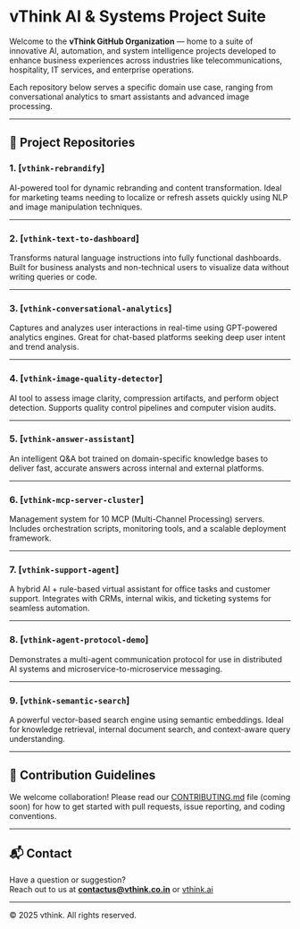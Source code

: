 # vThink AI & Systems Project Suite

Welcome to the **vThink GitHub Organization** — home to a suite of innovative AI, automation, and system intelligence projects developed to enhance business experiences across industries like telecommunications, hospitality, IT services, and enterprise operations.

Each repository below serves a specific domain use case, ranging from conversational analytics to smart assistants and advanced image processing.

---

## 🔧 Project Repositories

### 1. [`vthink-rebrandify`]
AI-powered tool for dynamic rebranding and content transformation. Ideal for marketing teams needing to localize or refresh assets quickly using NLP and image manipulation techniques.

---

### 2. [`vthink-text-to-dashboard`]
Transforms natural language instructions into fully functional dashboards. Built for business analysts and non-technical users to visualize data without writing queries or code.

---

### 3. [`vthink-conversational-analytics`]
Captures and analyzes user interactions in real-time using GPT-powered analytics engines. Great for chat-based platforms seeking deep user intent and trend analysis.

---

### 4. [`vthink-image-quality-detector`]
AI tool to assess image clarity, compression artifacts, and perform object detection. Supports quality control pipelines and computer vision audits.

---

### 5. [`vthink-answer-assistant`]
An intelligent Q&A bot trained on domain-specific knowledge bases to deliver fast, accurate answers across internal and external platforms.

---

### 6. [`vthink-mcp-server-cluster`]
Management system for 10 MCP (Multi-Channel Processing) servers. Includes orchestration scripts, monitoring tools, and a scalable deployment framework.

---

### 7. [`vthink-support-agent`]
A hybrid AI + rule-based virtual assistant for office tasks and customer support. Integrates with CRMs, internal wikis, and ticketing systems for seamless automation.

---

### 8. [`vthink-agent-protocol-demo`]
Demonstrates a multi-agent communication protocol for use in distributed AI systems and microservice-to-microservice messaging.

---

### 9. [`vthink-semantic-search`]
A powerful vector-based search engine using semantic embeddings. Ideal for knowledge retrieval, internal document search, and context-aware query understanding.

---

## 🚀 Contribution Guidelines

We welcome collaboration! Please read our [CONTRIBUTING.md](./CONTRIBUTING.md) file (coming soon) for how to get started with pull requests, issue reporting, and coding conventions.

---

## 📬 Contact

Have a question or suggestion?  
Reach out to us at **[contactus@vthink.co.in](https://vthink.ai/)** or [vthink.ai](https://vthink.ai/)

---

© 2025 vthink. All rights reserved.
